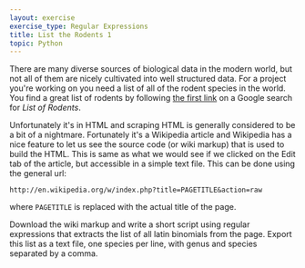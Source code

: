 ```yaml
---
layout: exercise
exercise_type: Regular Expressions
title: List the Rodents 1
topic: Python
---
```


There are many diverse sources of biological data in the modern world,
but not all of them are nicely cultivated into well structured data. For
a project you're working on you need a list of all of the rodent species
in the world. You find a great list of rodents by following [the first
link](http://en.wikipedia.org/wiki/List_of_rodents) on a Google search
for *List of Rodents*.

Unfortunately it's in HTML and scraping HTML is generally considered to
be a bit of a nightmare. Fortunately it's a Wikipedia article and
Wikipedia has a nice feature to let us see the source code (or wiki
markup) that is used to build the HTML. This is same as what we would
see if we clicked on the Edit tab of the article, but accessible in a
simple text file. This can be done using the general url:

`http://en.wikipedia.org/w/index.php?title=PAGETITLE&action=raw`

where `PAGETITLE` is replaced with the actual title of the page.

Download the wiki markup and write a short script using regular
expressions that extracts the list of all latin binomials from the page.
Export this list as a text file, one species per line, with genus and
species separated by a comma.
